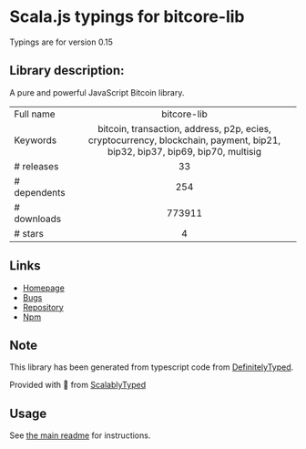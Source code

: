 
# Scala.js typings for bitcore-lib

Typings are for version 0.15

## Library description:
A pure and powerful JavaScript Bitcoin library.

|                    |                 |
| ------------------ | :-------------: |
| Full name          | bitcore-lib |
| Keywords           | bitcoin, transaction, address, p2p, ecies, cryptocurrency, blockchain, payment, bip21, bip32, bip37, bip69, bip70, multisig |
| # releases         | 33 |
| # dependents       | 254 |
| # downloads        | 773911 |
| # stars            | 4 |

## Links
- [Homepage](https://github.com/bitpay/bitcore#readme)
- [Bugs](https://github.com/bitpay/bitcore/issues)
- [Repository](https://github.com/bitpay/bitcore)
- [Npm](https://www.npmjs.com/package/bitcore-lib)
    


## Note
This library has been generated from typescript code from [DefinitelyTyped](https://definitelytyped.org).

Provided with :purple_heart: from [ScalablyTyped](https://github.com/oyvindberg/ScalablyTyped)

## Usage
See [the main readme](../../readme.md) for instructions.


